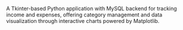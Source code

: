 A Tkinter-based Python application with MySQL backend for tracking income and expenses, offering category management and data visualization through interactive charts powered by Matplotlib.
